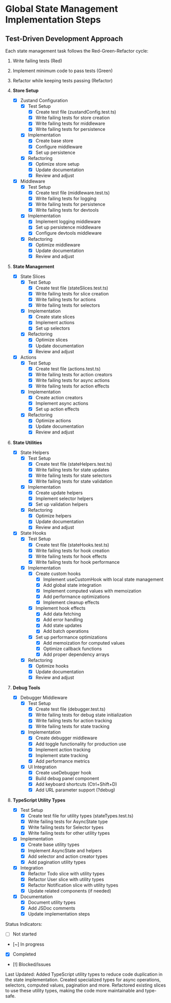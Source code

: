 # Global State Management Implementation Steps

## Test-Driven Development Approach
Each state management task follows the Red-Green-Refactor cycle:
1. Write failing tests (Red)
2. Implement minimum code to pass tests (Green)
3. Refactor while keeping tests passing (Refactor)

1. **Store Setup**
   - [x] Zustand Configuration
     - [x] Test Setup
       - [x] Create test file (zustandConfig.test.ts)
       - [x] Write failing tests for store creation
       - [x] Write failing tests for middleware
       - [x] Write failing tests for persistence
     - [x] Implementation
       - [x] Create base store
       - [x] Configure middleware
       - [x] Set up persistence
     - [x] Refactoring
       - [x] Optimize store setup
       - [x] Update documentation
       - [x] Review and adjust

   - [x] Middleware
     - [x] Test Setup
       - [x] Create test file (middleware.test.ts)
       - [x] Write failing tests for logging
       - [x] Write failing tests for persistence
       - [x] Write failing tests for devtools
     - [x] Implementation
       - [x] Implement logging middleware
       - [x] Set up persistence middleware
       - [x] Configure devtools middleware
     - [x] Refactoring
       - [x] Optimize middleware
       - [x] Update documentation
       - [x] Review and adjust

2. **State Management**
   - [x] State Slices
     - [x] Test Setup
       - [x] Create test file (stateSlices.test.ts)
       - [x] Write failing tests for slice creation
       - [x] Write failing tests for actions
       - [x] Write failing tests for selectors
     - [x] Implementation
       - [x] Create state slices
       - [x] Implement actions
       - [x] Set up selectors
     - [x] Refactoring
       - [x] Optimize slices
       - [x] Update documentation
       - [x] Review and adjust

   - [x] Actions
     - [x] Test Setup
       - [x] Create test file (actions.test.ts)
       - [x] Write failing tests for action creators
       - [x] Write failing tests for async actions
       - [x] Write failing tests for action effects
     - [x] Implementation
       - [x] Create action creators
       - [x] Implement async actions
       - [x] Set up action effects
     - [x] Refactoring
       - [x] Optimize actions
       - [x] Update documentation
       - [x] Review and adjust

3. **State Utilities**
   - [x] State Helpers
     - [x] Test Setup
       - [x] Create test file (stateHelpers.test.ts)
       - [x] Write failing tests for state updates
       - [x] Write failing tests for state selectors
       - [x] Write failing tests for state validation
     - [x] Implementation
       - [x] Create update helpers
       - [x] Implement selector helpers
       - [x] Set up validation helpers
     - [x] Refactoring
       - [x] Optimize helpers
       - [x] Update documentation
       - [x] Review and adjust

   - [x] State Hooks
     - [x] Test Setup
       - [x] Create test file (stateHooks.test.ts)
       - [x] Write failing tests for hook creation
       - [x] Write failing tests for hook effects
       - [x] Write failing tests for hook performance
     - [x] Implementation
       - [x] Create custom hooks
         - [x] Implement useCustomHook with local state management
         - [x] Add global state integration
         - [x] Implement computed values with memoization
         - [x] Add performance optimizations
         - [x] Implement cleanup effects
       - [x] Implement hook effects
         - [x] Add data fetching
         - [x] Add error handling
         - [x] Add state updates
         - [x] Add batch operations
       - [x] Set up performance optimizations
         - [x] Add memoization for computed values
         - [x] Optimize callback functions
         - [x] Add proper dependency arrays
     - [x] Refactoring
       - [x] Optimize hooks
       - [x] Update documentation
       - [x] Review and adjust

4. **Debug Tools**
   - [x] Debugger Middleware
     - [x] Test Setup
       - [x] Create test file (debugger.test.ts)
       - [x] Write failing tests for debug state initialization
       - [x] Write failing tests for action tracking
       - [x] Write failing tests for state tracking
     - [x] Implementation
       - [x] Create debugger middleware
       - [x] Add toggle functionality for production use
       - [x] Implement action tracking
       - [x] Implement state tracking
       - [x] Add performance metrics
     - [x] UI Integration
       - [x] Create useDebugger hook
       - [x] Build debug panel component
       - [x] Add keyboard shortcuts (Ctrl+Shift+D)
       - [x] Add URL parameter support (?debug)

5. **TypeScript Utility Types**
   - [x] Test Setup
     - [x] Create test file for utility types (stateTypes.test.ts)
     - [x] Write failing tests for AsyncState type
     - [x] Write failing tests for Selector types
     - [x] Write failing tests for other utility types
   - [x] Implementation
     - [x] Create base utility types
     - [x] Implement AsyncState and helpers
     - [x] Add selector and action creator types
     - [x] Add pagination utility types
   - [x] Integration
     - [x] Refactor Todo slice with utility types
     - [x] Refactor User slice with utility types
     - [x] Refactor Notification slice with utility types
     - [x] Update related components (if needed)
   - [x] Documentation
     - [x] Document utility types
     - [x] Add JSDoc comments
     - [x] Update implementation steps

Status Indicators:
- [ ] Not started
- [~] In progress
- [x] Completed
- [!] Blocked/Issues

Last Updated: Added TypeScript utility types to reduce code duplication in the state implementation. Created specialized types for async operations, selectors, computed values, pagination and more. Refactored existing slices to use these utility types, making the code more maintainable and type-safe. 
